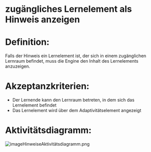 # zugängliches Lernelement als Hinweis anzeigen


# Definition:
Falls der Hinweis ein Lernelement ist, der sich in einem zugänglichen Lernraum befindet,
muss die Engine den Inhalt des Lernelements anzuzeigen.

# Akzeptanzkriterien:
- Der Lernende kann den Lernraum betreten, in dem sich das Lernelement befindet
- Das Lernelement wird über dem Adaptivitätselement angezeigt 


# Aktivitätsdiagramm:
![imageHinweiseAktivitätsdiagramm.png](imageHinweiseAktivitätsdiagramm.png)
